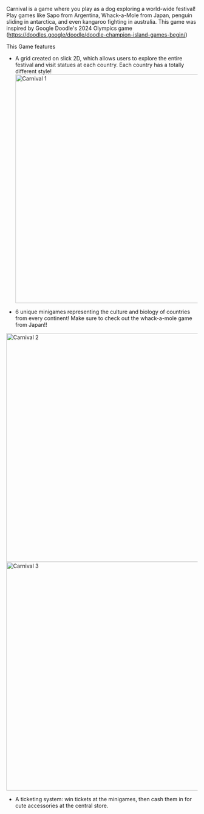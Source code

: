 Carnival is a game where you play as a dog exploring a world-wide festival! Play games like Sapo from Argentina, Whack-a-Mole from Japan, penguin sliding in antarctica, and even kangaroo fighting in australia. 
This game was inspired by Google Doodle's 2024 Olympics game (https://doodles.google/doodle/doodle-champion-island-games-begin/)

This Game features
- A grid created on slick 2D, which allows users to explore the entire festival and visit statues at each country. Each country has a totally different style!
  <img width="960" height="600" alt="Carnival 1" src="https://github.com/user-attachments/assets/5731ee28-7305-473f-af35-913e5d8eb1c0" />

- 6 unique minigames representing the culture and biology of countries from every continent! Make sure to check out the whack-a-mole game from Japan!!
<img width="960" height="600" alt="Carnival 2" src="https://github.com/user-attachments/assets/5b662f69-6676-42d4-bc1d-14905e3f133a" />
<img width="960" height="600" alt="Carnival 3" src="https://github.com/user-attachments/assets/5e717f59-3f0a-4a77-a538-3c9768545948" />

- A ticketing system: win tickets at the minigames, then cash them in for cute accessories at the central store.
